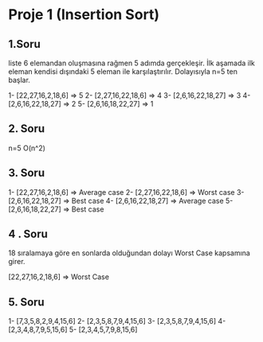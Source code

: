# Proje 1 (Insertion Sort)



## 1.Soru

liste 6 elemandan oluşmasına rağmen 5 adımda gerçekleşir. İlk aşamada ilk eleman kendisi dışındaki 5 eleman ile karşılaştırılır. Dolayısıyla n=5 ten başlar.

1- [22,27,16,2,18,6]  => 5
2- [2,27,16,22,18,6]  => 4
3- [2,6,16,22,18,27]  => 3
4- [2,6,16,22,18,27]  => 2
5- [2,6,16,18,22,27]  => 1


## 2. Soru

n=5
O(n^2)

## 3. Soru

1- [22,27,16,2,18,6]  => Average case
2- [2,27,16,22,18,6]  => Worst case
3- [2,6,16,22,18,27]  => Best case
4- [2,6,16,22,18,27]  => Average case
5- [2,6,16,18,22,27]  => Best case

## 4 . Soru

18 sıralamaya göre en sonlarda olduğundan dolayı Worst Case kapsamına girer.

[22,27,16,2,18,6] => Worst Case 

## 5. Soru

1- [7,3,5,8,2,9,4,15,6]
2- [2,3,5,8,7,9,4,15,6]
3- [2,3,5,8,7,9,4,15,6]
4- [2,3,4,8,7,9,5,15,6]
5- [2,3,4,5,7,9,8,15,6]





